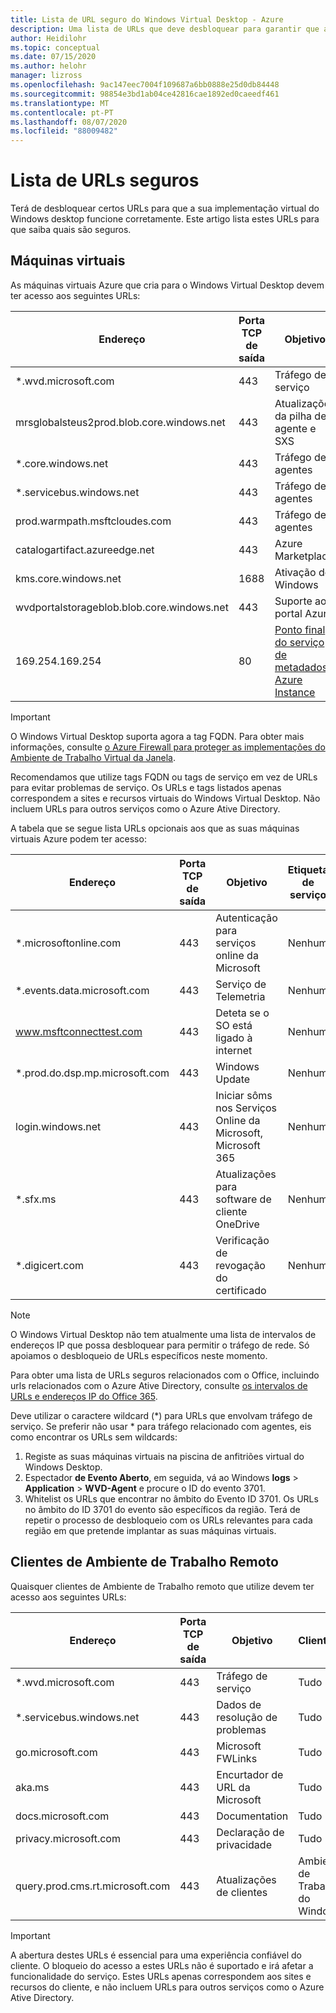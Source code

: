 ```yaml
---
title: Lista de URL seguro do Windows Virtual Desktop - Azure
description: Uma lista de URLs que deve desbloquear para garantir que a sua implementação virtual do Windows funciona como pretendido.
author: Heidilohr
ms.topic: conceptual
ms.date: 07/15/2020
ms.author: helohr
manager: lizross
ms.openlocfilehash: 9ac147eec7004f109687a6bb0888e25d0db84448
ms.sourcegitcommit: 98854e3bd1ab04ce42816cae1892ed0caeedf461
ms.translationtype: MT
ms.contentlocale: pt-PT
ms.lasthandoff: 08/07/2020
ms.locfileid: "88009482"
---
```

# <a name="safe-url-list"></a>Lista de URLs seguros

Terá de desbloquear certos URLs para que a sua implementação virtual do Windows desktop funcione corretamente. Este artigo lista estes URLs para que saiba quais são seguros.

## <a name="virtual-machines"></a>Máquinas virtuais

As máquinas virtuais Azure que cria para o Windows Virtual Desktop devem ter acesso aos seguintes URLs:

|Endereço|Porta TCP de saída|Objetivo|Etiqueta de serviço|
|---|---|---|---|
|*.wvd.microsoft.com|443|Tráfego de serviço|WindowsVirtualDesktop|
|mrsglobalsteus2prod.blob.core.windows.net|443|Atualizações da pilha de agente e SXS|AzureCloud|
|*.core.windows.net|443|Tráfego de agentes|AzureCloud|
|*.servicebus.windows.net|443|Tráfego de agentes|AzureCloud|
|prod.warmpath.msftcloudes.com|443|Tráfego de agentes|AzureCloud|
|catalogartifact.azureedge.net|443|Azure Marketplace|AzureCloud|
|kms.core.windows.net|1688|Ativação do Windows|Internet|
|wvdportalstorageblob.blob.core.windows.net|443|Suporte ao portal Azure|AzureCloud|
| 169.254.169.254 | 80 | [Ponto final do serviço de metadados Azure Instance](../virtual-machines/windows/instance-metadata-service.md) | N/D |

>[!IMPORTANT]
>O Windows Virtual Desktop suporta agora a tag FQDN. Para obter mais informações, consulte [o Azure Firewall para proteger as implementações do Ambiente de Trabalho Virtual da Janela](../firewall/protect-windows-virtual-desktop.md).
>
>Recomendamos que utilize tags FQDN ou tags de serviço em vez de URLs para evitar problemas de serviço. Os URLs e tags listados apenas correspondem a sites e recursos virtuais do Windows Virtual Desktop. Não incluem URLs para outros serviços como o Azure Ative Directory.

A tabela que se segue lista URLs opcionais aos que as suas máquinas virtuais Azure podem ter acesso:

|Endereço|Porta TCP de saída|Objetivo|Etiqueta de serviço|
|---|---|---|---|
|*.microsoftonline.com|443|Autenticação para serviços online da Microsoft|Nenhum|
|*.events.data.microsoft.com|443|Serviço de Telemetria|Nenhum|
|www.msftconnecttest.com|443|Deteta se o SO está ligado à internet|Nenhum|
|*.prod.do.dsp.mp.microsoft.com|443|Windows Update|Nenhum|
|login.windows.net|443|Iniciar sôms nos Serviços Online da Microsoft, Microsoft 365|Nenhum|
|*.sfx.ms|443|Atualizações para software de cliente OneDrive|Nenhum|
|*.digicert.com|443|Verificação de revogação do certificado|Nenhum|

>[!NOTE]
>O Windows Virtual Desktop não tem atualmente uma lista de intervalos de endereços IP que possa desbloquear para permitir o tráfego de rede. Só apoiamos o desbloqueio de URLs específicos neste momento.
>
>Para obter uma lista de URLs seguros relacionados com o Office, incluindo urls relacionados com o Azure Ative Directory, consulte [os intervalos de URLs e endereços IP do Office 365](/office365/enterprise/urls-and-ip-address-ranges).
>
>Deve utilizar o caractere wildcard (*) para URLs que envolvam tráfego de serviço. Se preferir não usar * para tráfego relacionado com agentes, eis como encontrar os URLs sem wildcards:
>
>1. Registe as suas máquinas virtuais na piscina de anfitriões virtual do Windows Desktop.
>2. Espectador **de Evento Aberto**, em seguida, vá ao Windows **logs**  >  **Application**  >  **WVD-Agent** e procure o ID do evento 3701.
>3. Whitelist os URLs que encontrar no âmbito do Evento ID 3701. Os URLs no âmbito do ID 3701 do evento são específicos da região. Terá de repetir o processo de desbloqueio com os URLs relevantes para cada região em que pretende implantar as suas máquinas virtuais.

## <a name="remote-desktop-clients"></a>Clientes de Ambiente de Trabalho Remoto

Quaisquer clientes de Ambiente de Trabalho remoto que utilize devem ter acesso aos seguintes URLs:

|Endereço|Porta TCP de saída|Objetivo|Clientes(s)|
|---|---|---|---|
|*.wvd.microsoft.com|443|Tráfego de serviço|Tudo|
|*.servicebus.windows.net|443|Dados de resolução de problemas|Tudo|
|go.microsoft.com|443|Microsoft FWLinks|Tudo|
|aka.ms|443|Encurtador de URL da Microsoft|Tudo|
|docs.microsoft.com|443|Documentation|Tudo|
|privacy.microsoft.com|443|Declaração de privacidade|Tudo|
|query.prod.cms.rt.microsoft.com|443|Atualizações de clientes|Ambiente de Trabalho do Windows|

>[!IMPORTANT]
>A abertura destes URLs é essencial para uma experiência confiável do cliente. O bloqueio do acesso a estes URLs não é suportado e irá afetar a funcionalidade do serviço. Estes URLs apenas correspondem aos sites e recursos do cliente, e não incluem URLs para outros serviços como o Azure Ative Directory.
